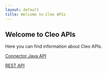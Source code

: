 ```yaml
---
layout: default
title: Welcome to Cleo APIs
---
```

## Welcome to Cleo APIs

Here you can find information about Cleo APIs.

[Connector Java API](/cleo.github.io/APIs/connector/index.html)

[REST API](http://developer.cleo.com/api/getting-started/overview.html)


